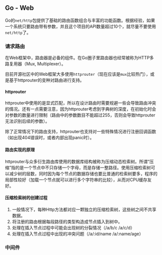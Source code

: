 Go - Web
--------

Go的`net/http`包提供了基础的路由函数组合与丰富的功能函数。根据经验，如果一个系统只要路由带有参数，并且这个项目的API数量超过10个，就尽量不要使用`net/http`了。


### 请求路由

在Web框架中，路由器是必备的组件。在Go圈子里路由器也经常被称为HTTP多路复用器（Mux, Multiplexer）。

目前开源社区中的Web框架大多使用`httprouter`（现在应该是`mux`比较热门），或是基于httprouter的变种对路由进行支持。

#### httprouter

httprouter中使用的是显式匹配，所以在设计路由时需要规避一些会导致路由冲突的情况。还有一点需要注意，因为httprouter考虑到字典树的深度，在初始化时会对参数的数量进行限制（路由中的参数数目不能超过255，否则会导致httprouter无法识别后续的参数）。

除了正常情况下的路由支持，httprouter也支持对一些特殊情况进行注册回调函数（如出现404错误时，或者内部出现panic时）。

#### 路由实现的原理

httprouter与众多衍生路由库使用的数据库结构被称为压缩动态检索树。所谓“压缩”指的是一个节点中不只存储一个字母，而是存储一整路径。使用压缩检索树可以减少树的层数，同时因为每个节点的数据存储也要比普通的检索树要多，程序的局部性较好（加载一个节点就可以进行多个字符串的比较），从而对CPU缓存友好。

#### 压缩检索树的创建过程

1. 一般情况下，每种Http方法都对应一颗独立的压缩检索树，这些树之间不共享数据。
2. 将注册的路由根据每段路径的类型构造成节点插入到树中。
3. 处理在插入节点过程中可能会出现树的分裂情况（/a/b/c /a/c/d）
4. 处理在插入节点过程中出现的冲突问题（/a/:id/name /a/:name/age）


### 中间件
